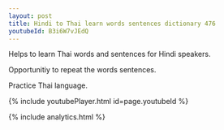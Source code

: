 ```yaml
---
layout: post
title: Hindi to Thai learn words sentences dictionary 476 
youtubeId: B3i6W7vJEdQ
---
```

 
 
Helps to learn Thai words and sentences for Hindi speakers.

Opportunitiy to repeat the words sentences. 

Practice Thai language. 
 
{% include youtubePlayer.html id=page.youtubeId %}
 
 
{% include analytics.html %}